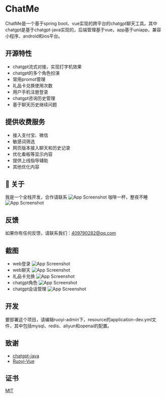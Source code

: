 
# ChatMe

ChatMe是一个基于spring boot、vue实现的跨平台的chatgpt聊天工具。其中chatgpt是基于chatgpt-java实现的，后端管理基于vue，app基于uniapp，兼容小程序、android和ios平台。


## 开源特性

- chatgpt流式对接，实现打字机效果
- chatgpt的多个角色扮演
- 常用promot管理
- 礼品卡兑换使用次数
- 用户手机注册登录
- chatgpt咨询历史管理
- 基于聊天历史继续问题


## 提供收费服务

- 接入支付宝、微信
- 敏感词筛选
- 网页版本接入聊天和历史记录
- 优化看板等显示内容
- 提供上线指导辅助
- 其他优化内容
## 🚀 关于
我是一个全栈开发，合作请联系
![App Screenshot](https://oscimg.oschina.net/oscnet/up-2ee8b7ced8d5599a11da6653e22833f0e7e.png)
咖啡一杯，整夜不睡
![App Screenshot](https://oscimg.oschina.net/oscnet/up-8a819b411cf8af3897b9b9eca60ebcaffa9.jpg)

## 反馈

如果你有任何反馈，请联系我们：409790282@qq.com


## 截图
- web登录
![App Screenshot](https://oscimg.oschina.net/oscnet/up-981e78ddf0241ecd47a08eef7feaff76e80.png)
- web聊天
![App Screenshot](https://oscimg.oschina.net/oscnet/up-b8f2de70d36612129f717f49f545cf86f58.png)
- 礼品卡兑换
![App Screenshot](https://oscimg.oschina.net/oscnet/up-5effb4c06de11d889d4c538dc27f96c46ff.png)
- chatgpt角色
![App Screenshot](https://oscimg.oschina.net/oscnet/up-04f4464c2c8eeab5233b6acb5209fa15624.png)
- chatgpt会话管理
![App Screenshot](https://oscimg.oschina.net/oscnet/up-6278b5e8e81b947228912f4e656ba8219e7.png)

## 开发

要部署这个项目，请编辑ruoyi-admin下，resource的application-dev.yml文件，其中包括mysql、redis、aliyun和openai的配置。




## 致谢

 - [chatgpt-java](https://github.com/Grt1228/chatgpt-java)
 - [Ruoyi-Vue](https://github.com/yangzongzhuan/RuoYi-Vue)


## 证书

[MIT](https://choosealicense.com/licenses/mit/)


